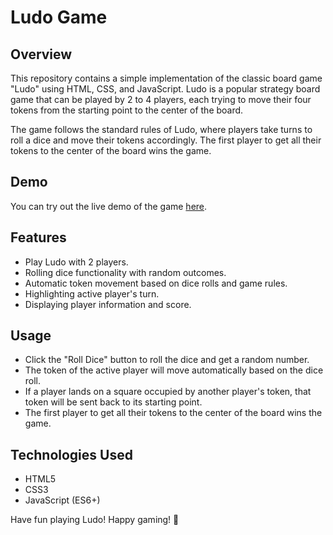 # Ludo Game

## Overview

This repository contains a simple implementation of the classic board game "Ludo" using HTML, CSS, and JavaScript. Ludo is a popular strategy board game that can be played by 2 to 4 players, each trying to move their four tokens from the starting point to the center of the board.

The game follows the standard rules of Ludo, where players take turns to roll a dice and move their tokens accordingly. The first player to get all their tokens to the center of the board wins the game.

## Demo

You can try out the live demo of the game [here](https://jyotiranjankunda.github.io/Ludo-game/).

## Features

- Play Ludo with 2 players.
- Rolling dice functionality with random outcomes.
- Automatic token movement based on dice rolls and game rules.
- Highlighting active player's turn.
- Displaying player information and score.

## Usage

- Click the "Roll Dice" button to roll the dice and get a random number.
- The token of the active player will move automatically based on the dice roll.
- If a player lands on a square occupied by another player's token, that token will be sent back to its starting point.
- The first player to get all their tokens to the center of the board wins the game.

## Technologies Used

- HTML5
- CSS3
- JavaScript (ES6+)

Have fun playing Ludo! Happy gaming! 🎲
